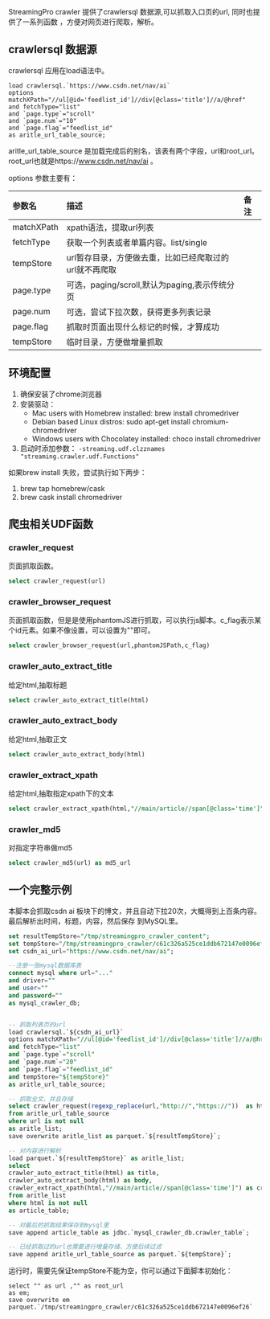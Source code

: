 StreamingPro crawler 提供了crawlersql 数据源,可以抓取入口页的url,
同时也提供了一系列函数 ，方便对网页进行爬取，解析。

## crawlersql 数据源


crawlersql 应用在load语法中。

```
load crawlersql.`https://www.csdn.net/nav/ai` 
options matchXPath="//ul[@id='feedlist_id']//div[@class='title']//a/@href" 
and fetchType="list"
and `page.type`="scroll"
and `page.num`="10"
and `page.flag`="feedlist_id"
as aritle_url_table_source;
```
 
aritle_url_table_source 是加载完成后的别名，该表有两个字段，url和root_url。 root_url也就是https://www.csdn.net/nav/ai 。

options 参数主要有：


| 参数名	 | 描述  |备注 |
|:-----------|:------------|:------------|
|matchXPath | xpath语法，提取url列表 ||
|fetchType | 获取一个列表或者单篇内容。list/single||
|tempStore |  url暂存目录，方便做去重，比如已经爬取过的url就不再爬取||
|page.type | 可选，paging/scroll,默认为paging,表示传统分页||
|page.num | 可选，尝试下拉次数，获得更多列表记录||
|page.flag | 抓取时页面出现什么标记的时候，才算成功||
|tempStore | 临时目录，方便做增量抓取||


## 环境配置

1. 确保安装了chrome浏览器
2. 安装驱动： 
     * Mac users with Homebrew installed:       brew install chromedriver
     * Debian based Linux distros:              sudo apt-get install chromium-chromedriver
     * Windows users with Chocolatey installed: choco install chromedriver
3. 启动时添加参数： `-streaming.udf.clzznames "streaming.crawler.udf.Functions"`

如果brew install 失败，尝试执行如下两步：

1. brew tap homebrew/cask
2. brew cask install chromedriver

## 爬虫相关UDF函数

### crawler_request

页面抓取函数。

```sql
select crawler_request(url)
```

### crawler_browser_request

页面抓取函数，但是是使用phantomJS进行抓取，可以执行js脚本。c_flag表示某个id元素。如果不像设置，可以设置为""即可。

```sql
select crawler_browser_request(url,phantomJSPath,c_flag)
```

### crawler_auto_extract_title

给定html,抽取标题

```sql
select crawler_auto_extract_title(html)
```

### crawler_auto_extract_body

给定html,抽取正文

```sql
select crawler_auto_extract_body(html)
```



### crawler_extract_xpath

给定html,抽取指定xpath下的文本

```sql
select crawler_extract_xpath(html,"//main/article//span[@class='time']") as created_time
```

### crawler_md5

对指定字符串做md5

```sql
select crawler_md5(url) as md5_url
```


## 一个完整示例

本脚本会抓取csdn ai 板块下的博文，并且自动下拉20次，大概得到上百条内容。最后解析出时间，标题，内容，然后保存
到MySQL里。


```sql
set resultTempStore="/tmp/streamingpro_crawler_content";
set tempStore="/tmp/streamingpro_crawler/c61c326a525ce1ddb672147e0096ef26";
set csdn_ai_url="https://www.csdn.net/nav/ai";

--注册一张mysql数据库表
connect mysql where url="..."
and driver=""
and user=""
and password=""
as mysql_crawler_db;


-- 抓取列表页的url
load crawlersql.`${csdn_ai_url}` 
options matchXPath="//ul[@id='feedlist_id']//div[@class='title']//a/@href" 
and fetchType="list"
and `page.type`="scroll"
and `page.num`="20"
and `page.flag`="feedlist_id"
and tempStore="${tempStore}"
as aritle_url_table_source;

-- 抓取全文，并且存储
select crawler_request(regexp_replace(url,"http://","https://"))  as html 
from aritle_url_table_source 
where url is not null
as aritle_list;
save overwrite aritle_list as parquet.`${resultTempStore}`;

-- 对内容进行解析
load parquet.`${resultTempStore}` as aritle_list;
select 
crawler_auto_extract_title(html) as title,
crawler_auto_extract_body(html) as body,
crawler_extract_xpath(html,"//main/article//span[@class='time']") as created_time
from aritle_list 
where html is not null
as article_table;

-- 对最后的抓取结果保存到mysql里
save append article_table as jdbc.`mysql_crawler_db.crawler_table`;

-- 已经抓取过的url也需要进行增量存储，方便后续过滤
save append aritle_url_table_source as parquet.`${tempStore}`;

```

运行时，需要先保证tempStore不能为空，你可以通过下面脚本初始化：

```
select "" as url ,"" as root_url 
as em;
save overwrite em parquet.`/tmp/streamingpro_crawler/c61c326a525ce1ddb672147e0096ef26`
```
